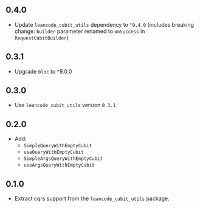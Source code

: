 ## 0.4.0

* Update `leancode_cubit_utils` dependency to `^0.4.0` (includes breaking change: `builder` parameter renamed to `onSuccess` in `RequestCubitBuilder`)

## 0.3.1

* Upgrade `bloc` to ^9.0.0

## 0.3.0

* Use `leancode_cubit_utils` version `0.3.1`

## 0.2.0

* Add:
    - `SimpleQueryWithEmptyCubit`
    - `useQueryWithEmptyCubit`
    - `SimpleArgsQueryWithEmptyCubit`
    - `useArgsQueryWithEmptyCubit`

## 0.1.0

* Extract cqrs support from the `leancode_cubit_utils` package.

